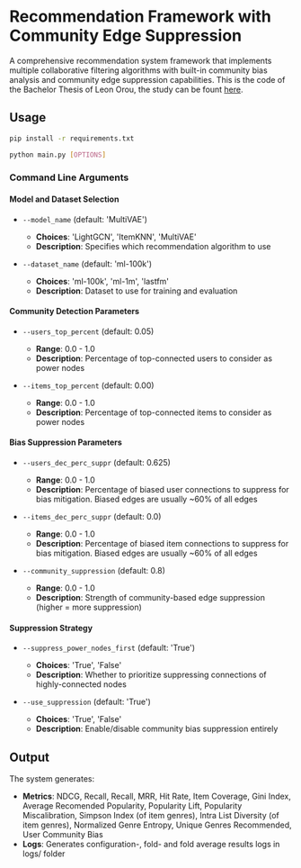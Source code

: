 # Recommendation Framework with Community Edge Suppression

A comprehensive recommendation system framework that implements multiple collaborative filtering algorithms with built-in community bias analysis and community edge suppression capabilities. This is the code of the Bachelor Thesis of Leon Orou, the study can be fount [here](https://jkulinz-my.sharepoint.com/:b:/g/personal/k12125027_students_jku_at/EeJ1QR-L3ABNka_SjrS4c5QBLB6CEzWsbnYfJvz39J3meQ?e=202xNb).

## Usage

```bash
pip install -r requirements.txt
```

```bash
python main.py [OPTIONS]
```

### Command Line Arguments

#### Model and Dataset Selection
- `--model_name` (default: 'MultiVAE')
  - **Choices**: 'LightGCN', 'ItemKNN', 'MultiVAE'
  - **Description**: Specifies which recommendation algorithm to use

- `--dataset_name` (default: 'ml-100k')
  - **Choices**: 'ml-100k', 'ml-1m', 'lastfm'
  - **Description**: Dataset to use for training and evaluation

#### Community Detection Parameters
- `--users_top_percent` (default: 0.05)
  - **Range**: 0.0 - 1.0
  - **Description**: Percentage of top-connected users to consider as power nodes

- `--items_top_percent` (default: 0.00)
  - **Range**: 0.0 - 1.0
  - **Description**: Percentage of top-connected items to consider as power nodes

#### Bias Suppression Parameters
- `--users_dec_perc_suppr` (default: 0.625)
  - **Range**: 0.0 - 1.0
  - **Description**: Percentage of biased user connections to suppress for bias mitigation. Biased edges are usually ~60% of all edges

- `--items_dec_perc_suppr` (default: 0.0)
  - **Range**: 0.0 - 1.0
  - **Description**: Percentage of biased item connections to suppress for bias mitigation. Biased edges are usually ~60% of all edges

- `--community_suppression` (default: 0.8)
  - **Range**: 0.0 - 1.0
  - **Description**: Strength of community-based edge suppression (higher = more suppression)

#### Suppression Strategy
- `--suppress_power_nodes_first` (default: 'True')
  - **Choices**: 'True', 'False'
  - **Description**: Whether to prioritize suppressing connections of highly-connected nodes

- `--use_suppression` (default: 'True')
  - **Choices**: 'True', 'False'
  - **Description**: Enable/disable community bias suppression entirely

## Output

The system generates:
- **Metrics**: NDCG, Recall, Recall, MRR, Hit Rate, Item Coverage, Gini Index, Average Recomended Popularity, Popularity Lift, Popularity Miscalibration, Simpson Index (of item genres), Intra List Diversity (of item genres), Normalized Genre Entropy, Unique Genres Recommended, User Community Bias
- **Logs**: Generates configuration-, fold- and fold average results logs in logs/ folder
